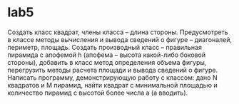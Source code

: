 # lab5
Создать класс квадрат, члены класса – длина стороны. Предусмотреть в классе методы вычисления и вывода сведений о фигуре – диагоналей, периметр, площадь. Создать производный класс – правильная пирамида с апофемой h (апофема – высота какой-либо боковой стороны), добавить в класс метод определения объема фигуры, перегрузить методы расчета площади и вывода сведений о фигуре. Написать программу, демонстрирующую работу с классом: дано N квадратов и M пирамид, найти квадрат с минимальной площадью и количество пирамид с высотой более числа a (a вводить).
